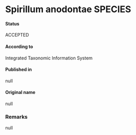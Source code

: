 Spirillum anodontae SPECIES
=======

#### Status
ACCEPTED

#### According to
Integrated Taxonomic Information System

#### Published in
null

#### Original name
null

### Remarks
null